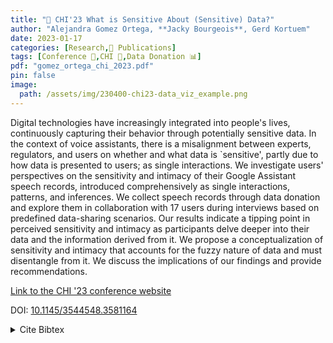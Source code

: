 ```yaml
---
title: "📜 CHI'23 What is Sensitive About (Sensitive) Data?"
author: "Alejandra Gomez Ortega, **Jacky Bourgeois**, Gerd Kortuem"
date: 2023-01-17
categories: [Research,📜 Publications]
tags: [Conference 📗,CHI 🎯,Data Donation 📊]
pdf: "gomez_ortega_chi_2023.pdf"
pin: false
image:
  path: /assets/img/230400-chi23-data_viz_example.png
---
```


Digital technologies have increasingly integrated into people's lives, continuously capturing their behavior through potentially sensitive data. In the context of voice assistants, there is a misalignment between experts, regulators, and users on whether and what data is `sensitive', partly due to how data is presented to users; as single interactions. We investigate users' perspectives on the sensitivity and intimacy of their Google Assistant speech records, introduced comprehensively as single interactions, patterns, and inferences. We collect speech records through data donation and explore them in collaboration with 17 users during interviews based on predefined data-sharing scenarios. Our results indicate a tipping point in perceived sensitivity and intimacy as participants delve deeper into their data and the information derived from it. We propose a conceptualization of sensitivity and intimacy that accounts for the fuzzy nature of data and must disentangle from it. We discuss the implications of our findings and provide recommendations.

[Link to the CHI '23 conference website](https://chi2023.acm.org/)

DOI: [10.1145/3544548.3581164](https://doi.org/10.1145/3544548.3581164)


<details>
    <summary>Cite Bibtex</summary>
    <pre>
    @inproceedings{10.1145/3544548.3581164,
        author = {G\'{o}mez Ortega, Alejandra and Bourgeois, Jacky and Kortuem, Gerd},
        title = {What is Sensitive About (Sensitive) Data? Characterizing Sensitivity and Intimacy with Google Assistant Users},
        year = {2023},
        isbn = {9781450394215},
        publisher = {Association for Computing Machinery},
        address = {New York, NY, USA},
        url = {https://doi.org/10.1145/3544548.3581164},
        doi = {10.1145/3544548.3581164},
        abstract = {Digital technologies have increasingly integrated into people’s lives, continuously capturing their behavior through potentially sensitive data. In the context of voice assistants, there is a misalignment between experts, regulators, and users on whether and what data is ‘sensitive’, partly due to how data is presented to users; as single interactions. We investigate users’ perspectives on the sensitivity and intimacy of their Google Assistant speech records, introduced comprehensively as single interactions, patterns, and inferences. We collect speech records through data donation and explore them in collaboration with 17 users during interviews based on predefined data-sharing scenarios. Our results indicate a tipping point in perceived sensitivity and intimacy as participants delve deeper into their data and the information derived from it. We propose a conceptualization of sensitivity and intimacy that accounts for the fuzzy nature of data and must disentangle from it. We discuss the implications of our findings and provide recommendations.},
        booktitle = {Proceedings of the 2023 CHI Conference on Human Factors in Computing Systems},
        articleno = {586},
        numpages = {16},
        keywords = {Personal Data, Sensitive Data, Intimate Data;, Voice Assistants},
        location = {Hamburg, Germany},
        series = {CHI '23}
    }
    </pre>
</details>